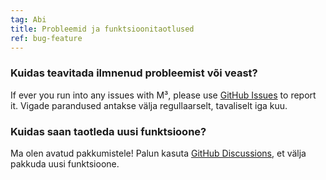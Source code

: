```yaml
---
tag: Abi
title: Probleemid ja funktsioonitaotlused
ref: bug-feature
---
```


### Kuidas teavitada ilmnenud probleemist või veast?

If ever you run into any issues with M³, please use [GitHub Issues]({{site.github}}/issues) to report it. Vigade parandused antakse välja regullaarselt, tavaliselt iga kuu.

### Kuidas saan taotleda uusi funktsioone?

Ma olen avatud pakkumistele! Palun kasuta [GitHub Discussions]({{site.github}}/discussions), et välja pakkuda uusi funktsioone.
